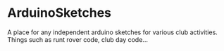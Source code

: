 # ArduinoSketches
A place for any independent arduino sketches for various club activities. Things such as runt rover code, club day code...
